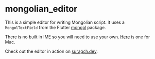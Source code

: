 # mongolian_editor

This is a simple editor for writing Mongolian script. It uses a `MongolTextField` from the Flutter [mongol](https://pub.dev/packages/mongol) package.

There is no built in IME so you will need to use your own. [Here](http://www.studymongolian.net/technical/mongolian-keyboard-for-macos/) is one for Mac.

Check out the editor in action on [suragch.dev](https://suragch.dev/apps/mongoleditor).